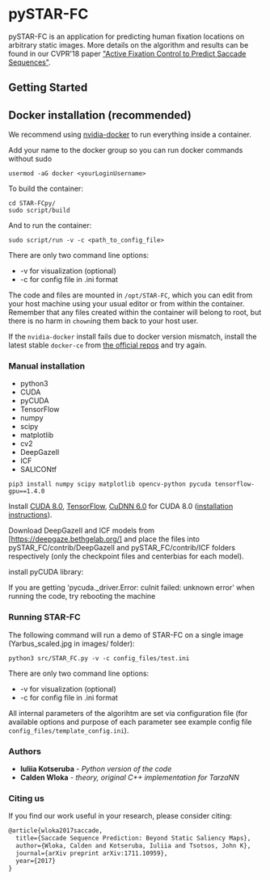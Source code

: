 # pySTAR-FC
pySTAR-FC is an application for predicting human fixation locations on arbitrary static images.
More details on the algorithm and results can be found in our CVPR'18 paper ["Active Fixation Control to Predict Saccade Sequences"](http://openaccess.thecvf.com/content_cvpr_2018/papers/Wloka_Active_Fixation_Control_CVPR_2018_paper.pdf).

## Getting Started

## Docker installation (recommended)

We recommend using [nvidia-docker](https://github.com/NVIDIA/nvidia-docker) to run everything inside a container.

Add your name to the docker group so you can run docker commands without sudo
```
usermod -aG docker <yourLoginUsername>
```

To build the container:

```
cd STAR-FCpy/
sudo script/build
```

And to run the container:

```
sudo script/run -v -c <path_to_config_file>
```
There are only two command line options:
* -v for visualization  (optional)
* -c for config file in .ini format

The code and files are mounted in `/opt/STAR-FC`, which you can edit from your host machine using your usual editor or from within the container. Remember that any files created within the container will belong to root, but there is no harm in `chown`ing them back to your host user.

If the `nvidia-docker` install fails due to docker version mismatch, install the latest stable `docker-ce` from [the official repos](https://docs.docker.com/install/linux/docker-ce/ubuntu/) and try again.


### Manual installation
* python3
* CUDA
* pyCUDA
* TensorFlow
* numpy
* scipy
* matplotlib
* cv2
* DeepGazeII
* ICF
* SALICONtf

```
pip3 install numpy scipy matplotlib opencv-python pycuda tensorflow-gpu==1.4.0
```

Install [CUDA 8.0](https://developer.nvidia.com/cuda-toolkit-archive), [TensorFlow](https://www.tensorflow.org/install/), [CuDNN 6.0](https://developer.nvidia.com/rdp/cudnn-archive) for CUDA 8.0 ([installation instructions](http://docs.nvidia.com/deeplearning/sdk/cudnn-install/index.html)).

Download DeepGazeII and ICF models from [https://deepgaze.bethgelab.org/] and place the files into pySTAR_FC/contrib/DeepGazeII and pySTAR_FC/contrib/ICF folders respectively (only the checkpoint files and centerbias for each model).

install pyCUDA library:

If you are getting 'pycuda._driver.Error: cuInit failed: unknown error' when running the code, try rebooting the machine

### Running STAR-FC

The following command will run a demo of STAR-FC on a single image (Yarbus_scaled.jpg in images/ folder):
```
python3 src/STAR_FC.py -v -c config_files/test.ini
```

There are only two command line options:
* -v for visualization (optional)
* -c for config file in .ini format

All internal parameters of the algorihtm are set via configuration file (for available options and purpose of each parameter see example config file `config_files/template_config.ini`).


### Authors

* **Iuliia Kotseruba** - *Python version of the code*
* **Calden Wloka** - *theory, original C++ implementation for TarzaNN*

### Citing us

If you find our work useful in your research, please consider citing:

```latex
@article{wloka2017saccade,
  title={Saccade Sequence Prediction: Beyond Static Saliency Maps},
  author={Wloka, Calden and Kotseruba, Iuliia and Tsotsos, John K},
  journal={arXiv preprint arXiv:1711.10959},
  year={2017}
}
```

